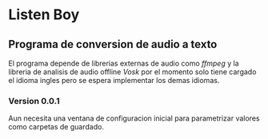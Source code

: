 # Listen Boy
## Programa de conversion de audio a texto

El programa depende de librerias externas de audio como *ffmpeg* y la libreria de analisis de audio offline *Vosk* por el momento solo tiene cargado el idioma ingles pero se espera implementar los demas idiomas.

### Version 0.0.1 
Aun necesita una ventana de configuracion inicial para parametrizar valores como carpetas de guardado.